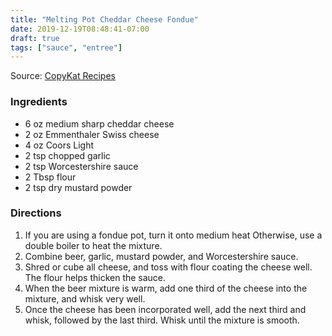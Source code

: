 ```yaml
---
title: "Melting Pot Cheddar Cheese Fondue"
date: 2019-12-19T08:48:41-07:00
draft: true
tags: ["sauce", "entree"]
---
```


Source: [CopyKat Recipes](https://copykat.com/melting-pot-cheddar-cheese-fondue/)

### Ingredients
- 6 oz medium sharp cheddar cheese
- 2 oz Emmenthaler Swiss cheese
- 4 oz Coors Light
- 2 tsp chopped garlic
- 2 tsp Worcestershire sauce
- 2 Tbsp flour
- 2 tsp dry mustard powder

### Directions
1. If you are using a fondue pot, turn it onto medium heat Otherwise, use a double boiler to heat the mixture.
1.    Combine beer, garlic, mustard powder, and Worcestershire sauce.
1.    Shred or cube all cheese, and toss with flour coating the cheese well. The flour helps thicken the sauce.
1.    When the beer mixture is warm, add one third of the cheese into the mixture, and whisk very well.
1.    Once the cheese has been incorporated well, add the next third and whisk, followed by the last third. Whisk until the mixture is smooth.
